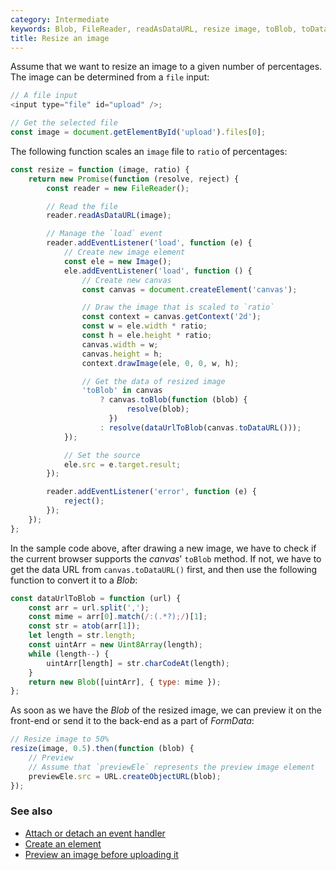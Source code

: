 ```yaml
---
category: Intermediate
keywords: Blob, FileReader, readAsDataURL, resize image, toBlob, toDataURL, URL createObjectURL
title: Resize an image
---
```


Assume that we want to resize an image to a given number of percentages. The image can be determined from a `file` input:

```js
// A file input
<input type="file" id="upload" />;

// Get the selected file
const image = document.getElementById('upload').files[0];
```

The following function scales an `image` file to `ratio` of percentages:

```js
const resize = function (image, ratio) {
    return new Promise(function (resolve, reject) {
        const reader = new FileReader();

        // Read the file
        reader.readAsDataURL(image);

        // Manage the `load` event
        reader.addEventListener('load', function (e) {
            // Create new image element
            const ele = new Image();
            ele.addEventListener('load', function () {
                // Create new canvas
                const canvas = document.createElement('canvas');

                // Draw the image that is scaled to `ratio`
                const context = canvas.getContext('2d');
                const w = ele.width * ratio;
                const h = ele.height * ratio;
                canvas.width = w;
                canvas.height = h;
                context.drawImage(ele, 0, 0, w, h);

                // Get the data of resized image
                'toBlob' in canvas
                    ? canvas.toBlob(function (blob) {
                          resolve(blob);
                      })
                    : resolve(dataUrlToBlob(canvas.toDataURL()));
            });

            // Set the source
            ele.src = e.target.result;
        });

        reader.addEventListener('error', function (e) {
            reject();
        });
    });
};
```

In the sample code above, after drawing a new image, we have to check if the current browser supports the _canvas_' `toBlob` method. If not, we have to get the data URL from `canvas.toDataURL()` first, and then use the following function to convert it to a _Blob_:

```js
const dataUrlToBlob = function (url) {
    const arr = url.split(',');
    const mime = arr[0].match(/:(.*?);/)[1];
    const str = atob(arr[1]);
    let length = str.length;
    const uintArr = new Uint8Array(length);
    while (length--) {
        uintArr[length] = str.charCodeAt(length);
    }
    return new Blob([uintArr], { type: mime });
};
```

As soon as we have the _Blob_ of the resized image, we can preview it on the front-end or send it to the back-end as a part of _FormData_:

```js
// Resize image to 50%
resize(image, 0.5).then(function (blob) {
    // Preview
    // Assume that `previewEle` represents the preview image element
    previewEle.src = URL.createObjectURL(blob);
});
```

### See also

-   [Attach or detach an event handler](/attach-or-detach-an-event-handler)
-   [Create an element](/create-an-element)
-   [Preview an image before uploading it](/preview-an-image-before-uploading-it)
